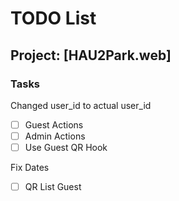# TODO List

## Project: [HAU2Park.web]

### Tasks

Changed user_id to actual user_id
- [ ] Guest Actions
- [ ] Admin Actions
- [ ] Use Guest QR Hook

Fix Dates
- [ ] QR List Guest